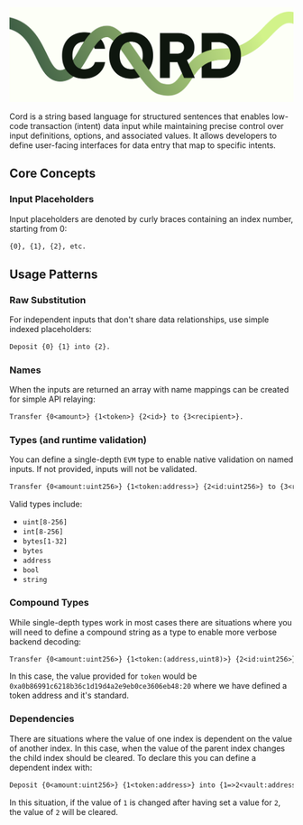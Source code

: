 ![Cord image](./cord.png)

Cord is a string based language for structured sentences that enables low-code transaction (intent) data input while maintaining precise control over input definitions, options, and associated values. It allows developers to define user-facing interfaces for data entry that map to specific intents.

## Core Concepts

### Input Placeholders

Input placeholders are denoted by curly braces containing an index number, starting from 0:

```txt
{0}, {1}, {2}, etc.
```

## Usage Patterns

### Raw Substitution

For independent inputs that don't share data relationships, use simple indexed placeholders:

```txt
Deposit {0} {1} into {2}.
```

### Names

When the inputs are returned an array with name mappings can be created for simple API relaying:

```txt
Transfer {0<amount>} {1<token>} {2<id>} to {3<recipient>}.
```

### Types (and runtime validation)

You can define a single-depth `EVM` type to enable native validation on named inputs. If not provided, inputs will not be validated.

```txt
Transfer {0<amount:uint256>} {1<token:address>} {2<id:uint256>} to {3<recipient:address>}.
```

Valid types include:

-   `uint[8-256]`
-   `int[8-256]`
-   `bytes[1-32]`
-   `bytes`
-   `address`
-   `bool`
-   `string`

### Compound Types

While single-depth types work in most cases there are situations where you will need to define a compound string as a type to enable more verbose backend decoding:

```txt
Transfer {0<amount:uint256>} {1<token:(address,uint8)>} {2<id:uint256>} to {3<recipient:address>}.
```

In this case, the value provided for `token` would be `0xa0b86991c6218b36c1d19d4a2e9eb0ce3606eb48:20` where we have defined a token address and it's standard.

### Dependencies

There are situations where the value of one index is dependent on the value of another index. In this case, when the value of the parent index changes the child index should be cleared. To declare this you can define a dependent index with:

```txt
Deposit {0<amount:uint256>} {1<token:address>} into {1=>2<vault:address>}.
```

In this situation, if the value of `1` is changed after having set a value for `2`, the value of `2` will be cleared.
